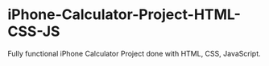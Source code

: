 # iPhone-Calculator-Project-HTML-CSS-JS
Fully functional iPhone Calculator Project done with HTML, CSS, JavaScript.

